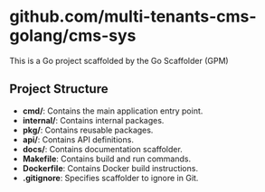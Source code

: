 # github.com/multi-tenants-cms-golang/cms-sys
This is a Go project scaffolded by the Go Scaffolder (GPM) 


## Project Structure
- **cmd/**: Contains the main application entry point.
- **internal/**: Contains internal packages.
- **pkg/**: Contains reusable packages.
- **api/**: Contains API definitions.
- **docs/**: Contains documentation scaffolder.
- **Makefile**: Contains build and run commands.
- **Dockerfile**: Contains Docker build instructions.
- **.gitignore**: Specifies scaffolder to ignore in Git.
